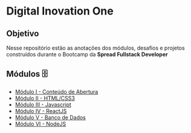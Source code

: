# Digital Inovation One

## Objetivo

Nesse repositório estão as anotações dos módulos, desafios e projetos construídos durante o Bootcamp da
**Spread Fullstack Developer**


## Módulos 🗄

- [Módulo I - Conteúdo de Abertura](/Modulo-I-Conteudo-de-Abertura/)
- [Módulo II - HTML/CSS3](/Modulo-II-HTML-CSS3/)
- [Módulo III - Javascript](/Modulo-III-Javascript/)
- [Módulo IV - ReactJS](/Modulo-IV-ReactJS/)
- [Módulo V - Banco de Dados](/Modulo-V-Banco-de-Dados/)
- [Módulo VI - NodeJS](/Modulo-VI-NodeJS/)